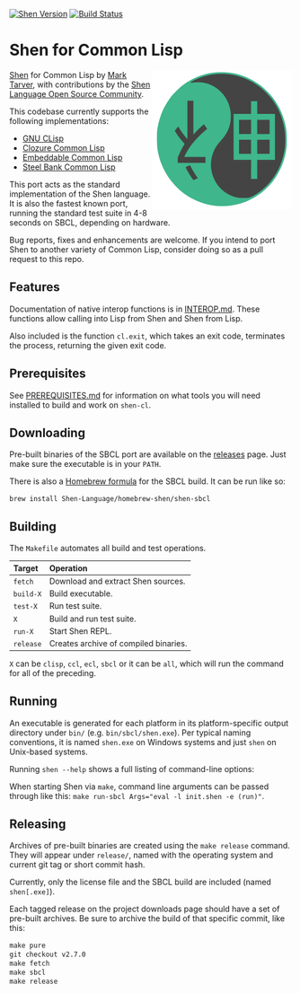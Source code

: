 [![Shen Version](https://img.shields.io/badge/shen-22.1-blue.svg)](https://github.com/Shen-Language)
[![Build Status](https://travis-ci.org/Shen-Language/shen-cl.svg?branch=master)](https://travis-ci.org/Shen-Language/shen-cl)

# Shen for Common Lisp

<img src="https://raw.githubusercontent.com/Shen-Language/shen-cl/master/assets/logo.png" align="right">

[Shen](http://www.shenlanguage.org) for Common Lisp by [Mark Tarver](http://marktarver.com/), with contributions by the [Shen Language Open Source Community](https://github.com/Shen-Language).

This codebase currently supports the following implementations:

  * [GNU CLisp](http://www.clisp.org/)
  * [Clozure Common Lisp](http://ccl.clozure.com/)
  * [Embeddable Common Lisp](https://common-lisp.net/project/ecl/)
  * [Steel Bank Common Lisp](http://www.sbcl.org/)

This port acts as the standard implementation of the Shen language. It is also the fastest known port, running the standard test suite in 4-8 seconds on SBCL, depending on hardware.

Bug reports, fixes and enhancements are welcome. If you intend to port Shen to another variety of Common Lisp, consider doing so as a pull request to this repo.

## Features

Documentation of native interop functions is in [INTEROP.md](INTEROP.md). These functions allow calling into Lisp from Shen and Shen from Lisp.

Also included is the function `cl.exit`, which takes an exit code, terminates the process, returning the given exit code.

## Prerequisites

See [PREREQUISITES.md](PREREQUISITES.md) for information on what tools you will need installed to build and work on `shen-cl`.

## Downloading

Pre-built binaries of the SBCL port are available on the [releases](https://github.com/Shen-Language/shen-cl/releases) page. Just make sure the executable is in your `PATH`.

There is also a [Homebrew formula](https://github.com/Shen-Language/homebrew-shen/blob/master/Formula/shen-sbcl.rb) for the SBCL build. It can be run like so:

```shell
brew install Shen-Language/homebrew-shen/shen-sbcl
```

## Building

The `Makefile` automates all build and test operations.

| Target    | Operation                             |
|:----------|:--------------------------------------|
| `fetch`   | Download and extract Shen sources.    |
| `build-X` | Build executable.                     |
| `test-X`  | Run test suite.                       |
| `X`       | Build and run test suite.             |
| `run-X`   | Start Shen REPL.                      |
| `release` | Creates archive of compiled binaries. |

`X` can be `clisp`, `ccl`, `ecl`, `sbcl` or it can be `all`, which will run the command for all of the preceding.

## Running

An executable is generated for each platform in its platform-specific output directory under `bin/` (e.g. `bin/sbcl/shen.exe`). Per typical naming conventions, it is named `shen.exe` on Windows systems and just `shen` on Unix-based systems.

Running `shen --help` shows a full listing of command-line options:

When starting Shen via `make`, command line arguments can be passed through like this: `make run-sbcl Args="eval -l init.shen -e (run)"`.

## Releasing

Archives of pre-built binaries are created using the `make release` command. They will appear under `release/`, named with the operating system and current git tag or short commit hash.

Currently, only the license file and the SBCL build are included (named `shen[.exe]`).

Each tagged release on the project downloads page should have a set of pre-built archives. Be sure to archive the build of that specific commit, like this:

```shell
make pure
git checkout v2.7.0
make fetch
make sbcl
make release
```
